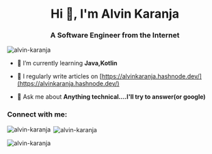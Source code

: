 <h1 align="center">Hi 👋, I'm Alvin Karanja</h1>
<h3 align="center">A Software Engineer from the Internet</h3>

<p align="left"> <img src="https://komarev.com/ghpvc/?username=alvin-karanja&label=Profile%20views&color=0e75b6&style=flat" alt="alvin-karanja" /> </p>

<!-- <p align="left"> <a href="https://twitter.com/raia_alvin" target="blank"><img src="https://img.shields.io/twitter/follow/raia_alvin?logo=twitter&style=for-the-badge" alt="raia_alvin" /></a> </p> -->

- 🌱 I’m currently learning **Java,Kotlin**

- 📝 I regularly write articles on [https://alvinkaranja.hashnode.dev/](https://alvinkaranja.hashnode.dev/)

- 💬 Ask me about **Anything technical....I'll try to answer(or google)**

<h3 align="left">Connect with me:</h3>

<p><img align="left" src="https://github-readme-stats.vercel.app/api/top-langs?username=alvin-karanja&show_icons=true&locale=en&layout=compact" alt="alvin-karanja" /></p>

<p>&nbsp;<img align="center" src="https://github-readme-stats.vercel.app/api?username=alvin-karanja&show_icons=true&locale=en" alt="alvin-karanja" /></p>

<p><img align="center" src="https://github-readme-streak-stats.herokuapp.com/?user=alvin-karanja&" alt="alvin-karanja" /></p>
